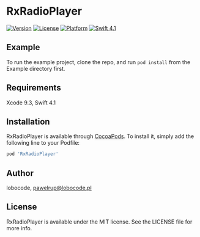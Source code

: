 # RxRadioPlayer

[![Version](https://img.shields.io/cocoapods/v/RxRadioPlayer.svg?style=flat)](http://cocoapods.org/pods/RxRadioPlayer)
[![License](https://img.shields.io/cocoapods/l/RxRadioPlayer.svg?style=flat)](http://cocoapods.org/pods/RxRadioPlayer)
[![Platform](https://img.shields.io/cocoapods/p/RxRadioPlayer.svg?style=flat)](http://cocoapods.org/pods/RxRadioPlayer)
[![Swift 4.1](https://img.shields.io/badge/Swift-4.1-orange.svg?style=flat)](https://swift.org/)

## Example

To run the example project, clone the repo, and run `pod install` from the Example directory first.

## Requirements

Xcode 9.3, Swift 4.1

## Installation

RxRadioPlayer is available through [CocoaPods](http://cocoapods.org). To install
it, simply add the following line to your Podfile:

```ruby
pod 'RxRadioPlayer'
```

## Author

lobocode, pawelrup@lobocode.pl

## License

RxRadioPlayer is available under the MIT license. See the LICENSE file for more info.
